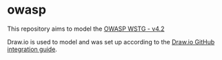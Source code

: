 # owasp
This repository aims to model the [OWASP WSTG - v4.2]([url](https://owasp.org/www-project-web-security-testing-guide/v42/)) 

Draw.io is used to model and was set up according to the [Draw.io GitHub integration guide]([url](https://www.drawio.com/blog/edit-diagrams-with-github-dev)).
